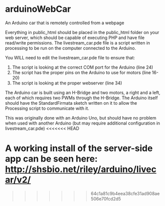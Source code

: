 arduinoWebCar
=============

An Arduino car that is remotely controlled from a webpage

Everything in public_html should be placed in the public_html folder on your web server, which should be capable of executing PHP and have file read/write permissions. The livestream_car.pde file is a script written in processing to be run on the computer connected to the Arduino.


You WILL need to edit the livestream_car.pde file to ensure that:

1. The script is looking at the correct COM port for the Arduino (line 24)
2. The script has the proper pins on the Arduino to use for motors (line 16-20)
3. The script is looking at the proper webserver (line 34)


The Arduino car is built using an H-Bridge and two motors, a right and a left, each of which requires two PWMs through the H-Bridge. The Arduino itself should have the StandardFirmata sketch written on it to allow the Processing script to communicate with it.

This was originally done with an Arduino Uno, but should have no problem when used with another Arduino (but may require additional configuration in livestream_car.pde)
<<<<<<< HEAD

A working install of the server-side app can be seen here:
http://shsbio.net/riley/arduino/livecar/v2/
=======
>>>>>>> 64c1a81c9b4eea38cfe31ad908ae506e70fcd2d5
